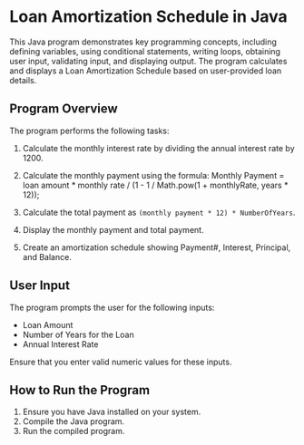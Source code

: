 # Loan Amortization Schedule in Java

This Java program demonstrates key programming concepts, including defining variables, using conditional statements, writing loops, obtaining user input, validating input, and displaying output. The program calculates and displays a Loan Amortization Schedule based on user-provided loan details.

## Program Overview

The program performs the following tasks:

1. Calculate the monthly interest rate by dividing the annual interest rate by 1200.
2. Calculate the monthly payment using the formula:
Monthly Payment = loan amount * monthly rate / (1 - 1 / Math.pow(1 + monthlyRate, years * 12));

3. Calculate the total payment as `(monthly payment * 12) * NumberOfYears`.
4. Display the monthly payment and total payment.
5. Create an amortization schedule showing Payment#, Interest, Principal, and Balance.

## User Input

The program prompts the user for the following inputs:

- Loan Amount
- Number of Years for the Loan
- Annual Interest Rate

Ensure that you enter valid numeric values for these inputs.

## How to Run the Program

1. Ensure you have Java installed on your system.
2. Compile the Java program.
3. Run the compiled program.



